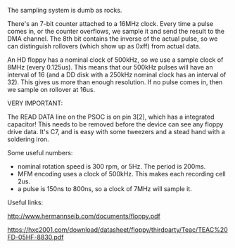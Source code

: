 The sampling system is dumb as rocks.

There's an 7-bit counter attached to a 16MHz clock. Every time a pulse comes
in, or the counter overflows, we sample it and send the result to the DMA
channel. The 8th bit contains the inverse of the actual pulse, so we can
distinguish rollovers (which show up as 0xff) from actual data.

An HD floppy has a nominal clock of 500kHz, so we use a sample clock of 8MHz
(every 0.125us). This means that our 500kHz pulses will have an interval of
16 (and a DD disk with a 250kHz nominal clock has an interval of 32). This
gives us more than enough resolution. If no pulse comes in, then we sample on
rollover at 16us.

VERY IMPORTANT:

The READ DATA line on the PSOC is on pin 3[2], which has a integrated
capacitor! This needs to be removed before the device can see any floppy
drive data. It's C7, and is easy with some tweezers and a stead hand with
a soldering iron.

Some useful numbers:

  - nominal rotation speed is 300 rpm, or 5Hz. The period is 200ms.
  - MFM encoding uses a clock of 500kHz. This makes each recording cell 2us.
  - a pulse is 150ns to 800ns, so a clock of 7MHz will sample it.
  
Useful links:

http://www.hermannseib.com/documents/floppy.pdf

https://hxc2001.com/download/datasheet/floppy/thirdparty/Teac/TEAC%20FD-05HF-8830.pdf
